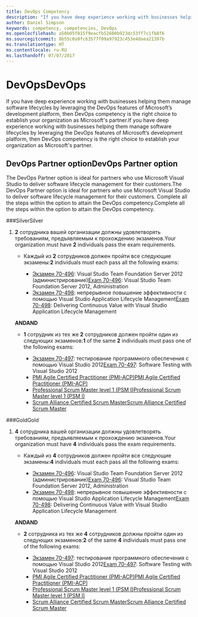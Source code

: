 ```yaml
---
title: DevOps Competency
description: "If you have deep experience working with businesses helping them manage software lifecycles by leveraging the DevOps features of Microsoft’s development platform, then DevOps competency is the right choice to establish your organization as Microsoft's partner."
author: Daniel Simpson
keywords: competency, competencies, DevOps
ms.openlocfilehash: a50b05f815f9eacfb52600b923dc53ff7c1fb8f6
ms.sourcegitcommit: 8b55c0a9fc63577f09a97923c453e4daea21397b
ms.translationtype: HT
ms.contentlocale: ru-RU
ms.lasthandoff: 07/07/2017
---
```

# <a name="devops"></a><span data-ttu-id="bd459-104">DevOps</span><span class="sxs-lookup"><span data-stu-id="bd459-104">DevOps</span></span>
 <span data-ttu-id="bd459-105">If you have deep experience working with businesses helping them manage software lifecycles by leveraging the DevOps features of Microsoft’s development platform, then DevOps competency is the right choice to establish your organization as Microsoft's partner.</span><span class="sxs-lookup"><span data-stu-id="bd459-105">If you have deep experience working with businesses helping them manage software lifecycles by leveraging the DevOps features of Microsoft’s development platform, then DevOps competency is the right choice to establish your organization as Microsoft's partner.</span></span>

## <a name="devops-partner-option"></a><span data-ttu-id="bd459-106">DevOps Partner option</span><span class="sxs-lookup"><span data-stu-id="bd459-106">DevOps Partner option</span></span>
<span data-ttu-id="bd459-107">The DevOps Partner option is ideal for partners who use Microsoft Visual Studio to deliver software lifecycle management for their customers.</span><span class="sxs-lookup"><span data-stu-id="bd459-107">The DevOps Partner option is ideal for partners who use Microsoft Visual Studio to deliver software lifecycle management for their customers.</span></span> <span data-ttu-id="bd459-108">Complete all the steps within the option to attain the DevOps competency.</span><span class="sxs-lookup"><span data-stu-id="bd459-108">Complete all the steps within the option to attain the DevOps competency.</span></span>

###<a name="silver"></a><span data-ttu-id="bd459-109">Silver</span><span class="sxs-lookup"><span data-stu-id="bd459-109">Silver</span></span>
1. <span data-ttu-id="bd459-110">**2** сотрудника вашей организации должны удовлетворять требованиям, предъявляемым к прохождению экзаменов.</span><span class="sxs-lookup"><span data-stu-id="bd459-110">Your organization must have **2** individuals pass the exam requirements.</span></span>

    - <span data-ttu-id="bd459-111">Каждый из **2** сотрудников должен пройти все следующие экзамены:</span><span class="sxs-lookup"><span data-stu-id="bd459-111">**2** individuals must each pass all the following exams:</span></span>

        - <span data-ttu-id="bd459-112">[Экзамен 70-496](https://www.microsoft.com/en-us/learning/exam-70-496.aspx): Visual Studio Team Foundation Server 2012 (администрирование)</span><span class="sxs-lookup"><span data-stu-id="bd459-112">[Exam 70-496](https://www.microsoft.com/en-us/learning/exam-70-496.aspx): Visual Studio Team Foundation Server 2012, Administration</span></span>
        - <span data-ttu-id="bd459-113">[Экзамен 70-498](https://www.microsoft.com/en-us/learning/exam-70-498.aspx): непрерывное повышение эффективности с помощью Visual Studio Application Lifecycle Management</span><span class="sxs-lookup"><span data-stu-id="bd459-113">[Exam 70-498](https://www.microsoft.com/en-us/learning/exam-70-498.aspx): Delivering Continuous Value with Visual Studio Application Lifecycle Management</span></span>

    **<span data-ttu-id="bd459-114">AND</span><span class="sxs-lookup"><span data-stu-id="bd459-114">AND</span></span>**

    - <span data-ttu-id="bd459-115">**1** сотрудник из тех же **2** сотрудников должен пройти один из следующих экзаменов:</span><span class="sxs-lookup"><span data-stu-id="bd459-115">**1** of the same **2** individuals must pass one of the following exams:</span></span>

        * <span data-ttu-id="bd459-116">[Экзамен 70-497](https://www.microsoft.com/en-us/learning/exam-70-497.aspx): тестирование программного обеспечения с помощью Visual Studio 2012</span><span class="sxs-lookup"><span data-stu-id="bd459-116">[Exam 70-497](https://www.microsoft.com/en-us/learning/exam-70-497.aspx): Software Testing with Visual Studio 2012</span></span>
        * [<span data-ttu-id="bd459-117">PMI Agile Certified Practitioner (PMI-ACP)</span><span class="sxs-lookup"><span data-stu-id="bd459-117">PMI Agile Certified Practitioner (PMI-ACP)</span></span>](http://www.pmi.org/certifications/types/agile-acp)
        * [<span data-ttu-id="bd459-118">Professional Scrum Master level 1 (PSM I)</span><span class="sxs-lookup"><span data-stu-id="bd459-118">Professional Scrum Master level 1 (PSM I)</span></span>](https://www.scrum.org/professional-scrum-certifications/professional-scrum-master-i-assessment)
        * [<span data-ttu-id="bd459-119">Scrum Alliance Certified Scrum Master</span><span class="sxs-lookup"><span data-stu-id="bd459-119">Scrum Alliance Certified Scrum Master</span></span>](https://www.scrumalliance.org/certifications/practitioners/certified-scrummaster-csm)
    
###<a name="gold"></a><span data-ttu-id="bd459-120">Gold</span><span class="sxs-lookup"><span data-stu-id="bd459-120">Gold</span></span>
1. <span data-ttu-id="bd459-121">**4** сотрудника вашей организации должны удовлетворять требованиям, предъявляемым к прохождению экзаменов.</span><span class="sxs-lookup"><span data-stu-id="bd459-121">Your organization must have **4** individuals pass the exam requirements.</span></span>

    - <span data-ttu-id="bd459-122">Каждый из **4** сотрудников должен пройти все следующие экзамены:</span><span class="sxs-lookup"><span data-stu-id="bd459-122">**4** individuals must each pass all the following exams:</span></span>

        - <span data-ttu-id="bd459-123">[Экзамен 70-496](https://www.microsoft.com/en-us/learning/exam-70-496.aspx): Visual Studio Team Foundation Server 2012 (администрирование)</span><span class="sxs-lookup"><span data-stu-id="bd459-123">[Exam 70-496](https://www.microsoft.com/en-us/learning/exam-70-496.aspx): Visual Studio Team Foundation Server 2012, Administration</span></span>
        - <span data-ttu-id="bd459-124">[Экзамен 70-498](https://www.microsoft.com/en-us/learning/exam-70-498.aspx): непрерывное повышение эффективности с помощью Visual Studio Application Lifecycle Management</span><span class="sxs-lookup"><span data-stu-id="bd459-124">[Exam 70-498](https://www.microsoft.com/en-us/learning/exam-70-498.aspx): Delivering Continuous Value with Visual Studio Application Lifecycle Management</span></span>

    **<span data-ttu-id="bd459-125">AND</span><span class="sxs-lookup"><span data-stu-id="bd459-125">AND</span></span>**

    - <span data-ttu-id="bd459-126">**2** сотрудника из тех же **4** сотрудников должны пройти один из следующих экзаменов:</span><span class="sxs-lookup"><span data-stu-id="bd459-126">**2** of the same **4** individuals must pass one of the following exams:</span></span>

        * <span data-ttu-id="bd459-127">[Экзамен 70-497](https://www.microsoft.com/en-us/learning/exam-70-497.aspx): тестирование программного обеспечения с помощью Visual Studio 2012</span><span class="sxs-lookup"><span data-stu-id="bd459-127">[Exam 70-497](https://www.microsoft.com/en-us/learning/exam-70-497.aspx): Software Testing with Visual Studio 2012</span></span>
        * [<span data-ttu-id="bd459-128">PMI Agile Certified Practitioner (PMI-ACP)</span><span class="sxs-lookup"><span data-stu-id="bd459-128">PMI Agile Certified Practitioner (PMI-ACP)</span></span>](http://www.pmi.org/certifications/types/agile-acp)
        * [<span data-ttu-id="bd459-129">Professional Scrum Master level 1 (PSM I)</span><span class="sxs-lookup"><span data-stu-id="bd459-129">Professional Scrum Master level 1 (PSM I)</span></span>](https://www.scrum.org/professional-scrum-certifications/professional-scrum-master-i-assessment)
        * [<span data-ttu-id="bd459-130">Scrum Alliance Certified Scrum Master</span><span class="sxs-lookup"><span data-stu-id="bd459-130">Scrum Alliance Certified Scrum Master</span></span>](https://www.scrumalliance.org/certifications/practitioners/certified-scrummaster-csm)
        
